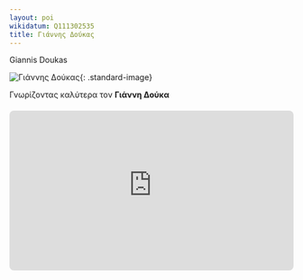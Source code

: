 ```yaml
---
layout: poi
wikidatum: Q111302535
title: Γιάννης Δούκας  
---
```


Giannis Doukas

![Γιάννης Δούκας](https://www.authors.gr/content/data/multimedia/images/imagescache/52a6767236cfd78995dd13e68c1315fb579692e1.600.450.614726edc0f93a528cb4222e8ab6104643543877.jpg){: .standard-image}

Γνωρίζοντας καλύτερα τον **Γιάννη Δούκα**

<div style="position: relative; padding-bottom: 56.25%; height: 0; overflow: hidden; margin: 20px 0;">
    <iframe 
        src="https://www.youtube-nocookie.com/embed/v90bZDnLY7g" 
        style="position: absolute; top: 0; left: 0; width: 100%; height: 100%; border-radius: 8px;" 
        frameborder="0" 
        allowfullscreen>
    </iframe>
</div>
